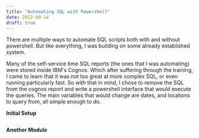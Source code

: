 ```yaml
---
title: "Automating SQL with Powershell"
date: 2022-09-14
draft: true
---
```


There are multiple ways to automate SQL scripts both with and without powershell. But like everything, I was building on some already established system.

Many of the self-service time SQL reports (the ones that I was automating) were stored inside IBM's Cognos. Which after suffering through the training, I came to learn that it was not too great at more complex SQL, or even running particularly fast. So with that in mind, I chose to remove the SQL from the cognos report and write a powershell interface that would execute the queries. The main variables that would change are dates, and locations to query from, all simple enough to do.

**Initial Setup**

 ``` powershell

 ```

 **Another Module**

  ``` powershell

  ```
